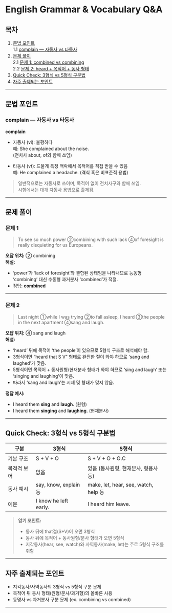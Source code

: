 # English Grammar & Vocabulary Q&A

## 목차

1. [문법 포인트](#문법-포인트)  
   1.1 [complain — 자동사 vs 타동사](#complain-—-자동사-vs-타동사)  
2. [문제 풀이](#문제-풀이)  
   2.1 [문제 1: combined vs combining](#문제-1)  
   2.2 [문제 2: heard + 목적어 + 동사 형태](#문제-2)  
3. [Quick Check: 3형식 vs 5형식 구분법](#quick-check-3형식-vs-5형식-구분법)  
4. [자주 출제되는 포인트](#자주-출제되는-포인트)  

---

## 문법 포인트

### complain — 자동사 vs 타동사

**complain**  
- 자동사 (vi): 불평하다  
  예: She complained about the noise.  
  (전치사 about, of와 함께 쓰임)

- 타동사 (vt): 드물게 특정 맥락에서 목적어를 직접 받을 수 있음  
  예: He complained a headache. (격식 혹은 비표준적 용법)

> 일반적으로는 자동사로 쓰이며, 목적어 없이 전치사구와 함께 쓰임.  
시험에서는 대개 자동사 용법으로 출제됨.

---

## 문제 풀이

### 문제 1

> To see so much power ②combining with such lack ④of foresight is really disquieting for us Europeans.

**오답 위치:** ② combining  
**해설:**  
- ‘power’가 ‘lack of foresight’와 결합된 상태임을 나타내므로 능동형 ‘combining’ 대신 수동형 과거분사 ‘combined’가 적절.  
- 정답: **combined**

---

### 문제 2

> Last night ①while I was trying ②to fall asleep, I heard ③the people in the next apartment ④sang and laugh.

**오답 위치:** ④ sang and laugh  
**해설:**  
- ‘heard’ 뒤에 목적어 ‘the people’이 있으므로 5형식 구조로 해석해야 함.  
- 3형식이면 “heard that S V” 형태로 완전한 절이 와야 하므로 ‘sang and laughed’가 맞음.  
- 5형식이면 목적어 + 동사원형/현재분사 형태가 와야 하므로 ‘sing and laugh’ 또는 ‘singing and laughing’이 맞음.  
- 따라서 ‘sang and laugh’는 시제 및 형태가 맞지 않음.  

**정답 예시:**  
- I heard them **sing** and **laugh**. (원형)  
- I heard them **singing** and **laughing**. (현재분사)

---

## Quick Check: 3형식 vs 5형식 구분법

| 구분          | 3형식                          | 5형식                                   |
| ------------- | ------------------------------ | --------------------------------------- |
| 기본 구조     | S + V + O                      | S + V + O + O.C                         |
| 목적격 보어   | 없음                          | 있음 (동사원형, 현재분사, 형용사 등)    |
| 동사 예시    | say, know, explain 등           | make, let, hear, see, watch, help 등    |
| 예문         | I know he left early.          | I heard him leave.                      |

> **암기 포인트:**  
> - 동사 뒤에 that절(S+V)이 오면 3형식  
> - 동사 뒤에 목적어 + 동사원형/분사 형태가 오면 5형식  
> - 지각동사(hear, see, watch)와 사역동사(make, let)는 주로 5형식 구조를 취함

---

## 자주 출제되는 포인트

- 지각동사/사역동사의 3형식 vs 5형식 구분 문제  
- 목적어 뒤 동사 형태(원형/분사/과거형)의 올바른 사용  
- 동명사 vs 과거분사 구분 문제 (ex. combining vs combined)

---
